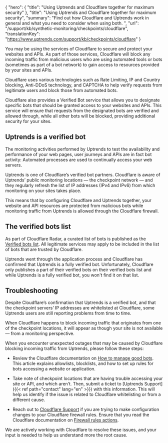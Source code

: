 {
  "hero": {
    "title": "Using Uptrends and Cloudflare together for maximum security"
  },
  "title": "Using Uptrends and Cloudflare together for maximum security",
  "summary": "Find out how Cloudflare and Uptrends work in general and what you need to consider when using both. ",
  "url": "/support/kb/synthetic-monitoring/checkpoints/cloudflare",
  "translationKey": "https://www.uptrends.com/support/kb/checkpoints/cloudflare"
}

You may be using the services of Cloudflare to secure and protect your websites and APIs. As part of those services, Cloudflare will block any incoming traffic from malicious users who are using automated tools or bots (sometimes as part of a bot network) to gain access to resources provided by your sites and APIs. 

Cloudflare uses various technologies such as Rate Limiting, IP and Country blocking, Anti-DDoS technology, and CAPTCHA to help verify requests from legitimate users and block those from automated bots. 

Cloudflare also provides a Verified Bot service that allows you to designate specific bots that should be granted access to your websites and APIs. This service will ensure that requests from the designated bots are verified and allowed through, while all other bots will be blocked, providing additional security for your sites.

## Uptrends is a verified bot

The monitoring activities performed by Uptrends to test the availability and performance of your web pages, user journeys and APIs are in fact bot activity: Automated processes are used to continually access your web servers. 

Uptrends is one of Cloudflare’s verified bot partners. Cloudflare is aware of Uptrends’ public monitoring locations — the checkpoint network — and they regularly refresh the list of IP addresses (IPv4 and IPv6) from which monitoring on your sites takes place.

This means that by configuring Cloudflare and Uptrends together, your website and API resources are protected from malicious bots while monitoring traffic from Uptrends is allowed through the Cloudflare firewall.

## The verified bots list

As part of Cloudflare Radar, a curated list of bots is published as the [Verified bots list](https://radar.cloudflare.com/traffic/verified-bots). All legitimate services may apply to be included in the list of bots that are trusted by Cloudflare. 

Uptrends went through the application process and Cloudflare has confirmed that Uptrends is a fully verified bot. Unfortunately, Cloudflare only publishes a part of their verified bots on their verified bots list and while Uptrends is a fully verified bot, you won't find it on that list.

## Troubleshooting

Despite Cloudflare’s confirmation that Uptrends is a verified bot, and that the checkpoint servers’ IP addresses are whitelisted at Cloudflare, some Uptrends users are still reporting problems from time to time. 

When Cloudflare happens to block incoming traffic that originates from one of the checkpoint locations, it will appear as though your site is not available — from a monitoring perspective. 

When you encounter unexpected outages that may be caused by Cloudflare blocking incoming traffic from Uptrends, please follow these steps:

- Review the Cloudflare documentation on [How to manage good bots](https://www.cloudflare.com/learning/bots/how-to-manage-good-bots/). This article explains allowlists, blocklists, and how to set up rules for bots accessing a website or application.

- Take note of checkpoint locations that are having trouble accessing your site or API, and which aren’t. Then, submit a ticket to [Uptrends Support]({{< ref path="contact" lang="en" >}}) with this information. This will help us identify if the issue is related to Cloudflare whitelisting or from a different cause.

- Reach out to [Cloudflare Support](https://dash.cloudflare.com/support) if you are trying to make configuration changes to your Cloudflare firewall rules. Ensure that you read the Cloudflare documentation on [Firewall rules actions](https://developers.cloudflare.com/firewall/cf-firewall-rules/actions/).

We are actively working with Cloudflare to resolve these issues, and your input is needed to help us understand more the root cause.